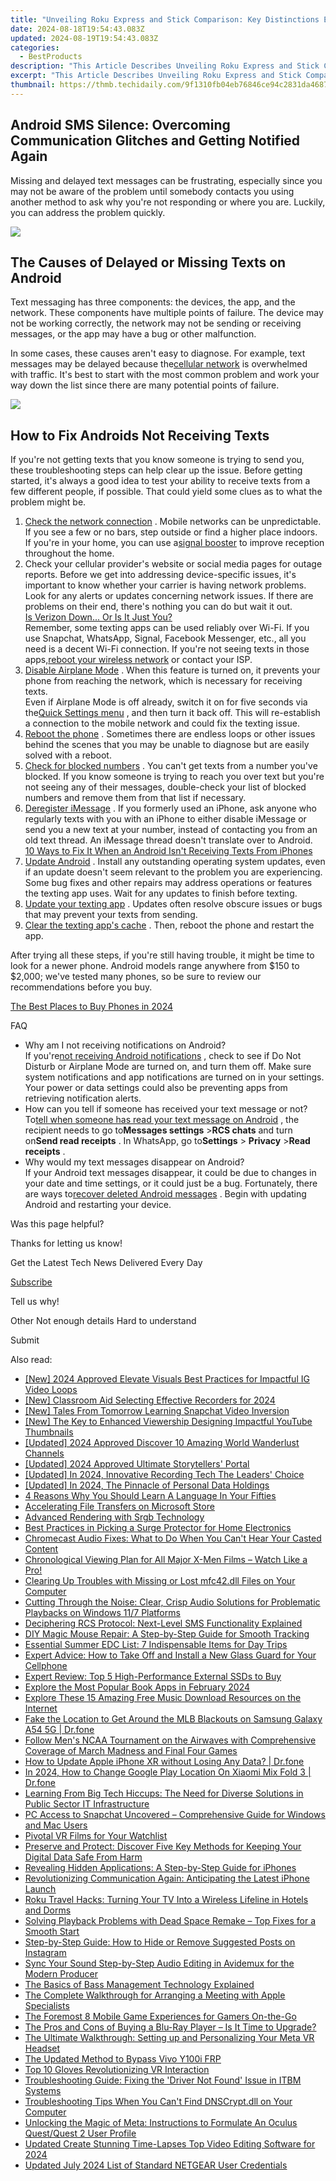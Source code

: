 ```yaml
---
title: "Unveiling Roku Express and Stick Comparison: Key Distinctions Explained"
date: 2024-08-18T19:54:43.083Z
updated: 2024-08-19T19:54:43.083Z
categories:
  - BestProducts
description: "This Article Describes Unveiling Roku Express and Stick Comparison: Key Distinctions Explained"
excerpt: "This Article Describes Unveiling Roku Express and Stick Comparison: Key Distinctions Explained"
thumbnail: https://thmb.techidaily.com/9f1310fb04eb76846ce94c2831da468762b7226e2e1efaca7ef8fd8dc861a7cc.jpg
---
```


## Android SMS Silence: Overcoming Communication Glitches and Getting Notified Again
 Missing and delayed text messages can be frustrating, especially since you may not be aware of the problem until somebody contacts you using another method to ask why you're not responding or where you are. Luckily, you can address the problem quickly.

<!-- affiliate ads begin -->
<a href="https://store.iobit.com/order/checkout.php?PRODS=1468905&QTY=1&AFFILIATE=108875&CART=1"><img src="https://secure.avangate.com/images/merchant/184260348236f9554fe9375772ff966e/ascscan_728x90.png" border="0"></a>
<!-- affiliate ads end -->
## The Causes of Delayed or Missing Texts on Android

 Text messaging has three components: the devices, the app, and the network. These components have multiple points of failure. The device may not be working correctly, the network may not be sending or receiving messages, or the app may have a bug or other malfunction.

 In some cases, these causes aren't easy to diagnose. For example, text messages may be delayed because the[cellular network](https://www.lifewire.com/how-does-a-mobile-network-work-2373338) is overwhelmed with traffic. It's best to start with the most common problem and work your way down the list since there are many potential points of failure.

<!-- affiliate ads begin -->
<a href="https://secure.2checkout.com/order/checkout.php?PRODS=3727260&QTY=1&AFFILIATE=108875&CART=1"><img src="http://www.aiseesoft.com/avangate/30p/banner.jpg" border="0"></a>
<!-- affiliate ads end -->
## How to Fix Androids Not Receiving Texts

 If you're not getting texts that you know someone is trying to send you, these troubleshooting steps can help clear up the issue. Before getting started, it's always a good idea to test your ability to receive texts from a few different people, if possible. That could yield some clues as to what the problem might be.

1. [Check the network connection](https://www.lifewire.com/check-network-connection-status-of-wireless-devices-818268) . Mobile networks can be unpredictable. If you see a few or no bars, step outside or find a higher place indoors. If you're in your home, you can use a[signal booster](https://www.lifewire.com/cell-phone-signal-boosters-4148146) to improve reception throughout the home.
2. Check your cellular provider's website or social media pages for outage reports. Before we get into addressing device-specific issues, it's important to know whether your carrier is having network problems.  
 Look for any alerts or updates concerning network issues. If there are problems on their end, there's nothing you can do but wait it out.  
[Is Verizon Down... Or Is It Just You?](https://www.lifewire.com/is-verizon-down-or-is-it-just-you-5069423)  
 Remember, some texting apps can be used reliably over Wi-Fi. If you use Snapchat, WhatsApp, Signal, Facebook Messenger, etc., all you need is a decent Wi-Fi connection. If you're not seeing texts in those apps,[reboot your wireless network](https://www.lifewire.com/how-to-properly-restart-a-router-modem-2624570) or contact your ISP.
3. [Disable Airplane Mode](https://www.lifewire.com/turn-airplane-mode-on-or-off-on-android-5212172) . When this feature is turned on, it prevents your phone from reaching the network, which is necessary for receiving texts.  
 Even if Airplane Mode is off already, switch it on for five seconds via the[Quick Settings menu](https://www.lifewire.com/quick-settings-menu-android-4121299) , and then turn it back off. This will re-establish a connection to the mobile network and could fix the texting issue.
4. [Reboot the phone](https://www.lifewire.com/reboot-android-smartphone-or-tablet-4127180) . Sometimes there are endless loops or other issues behind the scenes that you may be unable to diagnose but are easily solved with a reboot.
5. [Check for blocked numbers](https://www.lifewire.com/how-to-unblock-a-number-android-phone-4161082) . You can't get texts from a number you've blocked. If you know someone is trying to reach you over text but you're not seeing any of their messages, double-check your list of blocked numbers and remove them from that list if necessary.
6. [Deregister iMessage](https://www.lifewire.com/fix-the-imessage-android-bug-with-this-free-tool-1999583) . If you formerly used an iPhone, ask anyone who regularly texts with you with an iPhone to either disable iMessage or send you a new text at your number, instead of contacting you from an old text thread. An iMessage thread doesn't translate over to Android.  
[10 Ways to Fix It When an Android Isn't Receiving Texts From iPhones](https://www.lifewire.com/fix-android-not-receiving-texts-from-iphone-7105489)
7. [Update Android](https://www.lifewire.com/update-your-android-os-121662) . Install any outstanding operating system updates, even if an update doesn't seem relevant to the problem you are experiencing. Some bug fixes and other repairs may address operations or features the texting app uses. Wait for any updates to finish before texting.
8. [Update your texting app](https://www.lifewire.com/update-apps-on-android-7106106) . Updates often resolve obscure issues or bugs that may prevent your texts from sending.
9. [Clear the texting app's cache](https://www.lifewire.com/clear-cache-android-4157780) . Then, reboot the phone and restart the app.

 After trying all these steps, if you're still having trouble, it might be time to look for a newer phone. Android models range anywhere from $150 to $2,000; we've tested many phones, so be sure to review our recommendations before you buy.  

[The Best Places to Buy Phones in 2024](https://www.lifewire.com/best-places-to-buy-cell-phones-580000)

 FAQ

* Why am I not receiving notifications on Android?  
 If you're[not receiving Android notifications](https://www.lifewire.com/how-to-fix-it-when-notifications-are-not-showing-up-on-android-5191032) , check to see if Do Not Disturb or Airplane Mode are turned on, and turn them off. Make sure system notifications and app notifications are turned on in your settings. Your power or data settings could also be preventing apps from retrieving notification alerts.
* How can you tell if someone has received your text message or not?  
 To[tell when someone has read your text message on Android](https://www.lifewire.com/read-my-text-message-4148206) , the recipient needs to go to**Messages settings** \>**RCS chats** and turn on**Send read receipts** . In WhatsApp, go to**Settings** \> **Privacy** \>**Read receipts** .
* Why would my text messages disappear on Android?  
 If your Android text messages disappear, it could be due to changes in your date and time settings, or it could just be a bug. Fortunately, there are ways to[recover deleted Android messages](https://www.lifewire.com/recover-deleted-texts-on-android-4174108) . Begin with updating Android and restarting your device.

Was this page helpful?

Thanks for letting us know!

 Get the Latest Tech News Delivered Every Day

[Subscribe](https://www.lifewire.com/#)

Tell us why!

 Other  Not enough details  Hard to understand

 Submit

<ins class="adsbygoogle"
     style="display:block"
     data-ad-format="autorelaxed"
     data-ad-client="ca-pub-7571918770474297"
     data-ad-slot="1223367746"></ins>



<ins class="adsbygoogle"
     style="display:block"
     data-ad-client="ca-pub-7571918770474297"
     data-ad-slot="8358498916"
     data-ad-format="auto"
     data-full-width-responsive="true"></ins>

<span class="atpl-alsoreadstyle">Also read:</span>
<div><ul>
<li><a href="https://instagram-videos.techidaily.com/new-2024-approved-elevate-visuals-best-practices-for-impactful-ig-video-loops/"><u>[New] 2024 Approved  Elevate Visuals  Best Practices for Impactful IG Video Loops</u></a></li>
<li><a href="https://remote-screen-capture.techidaily.com/new-classroom-aid-selecting-effective-recorders-for-2024/"><u>[New] Classroom Aid  Selecting Effective Recorders for 2024</u></a></li>
<li><a href="https://snapchat-videos.techidaily.com/new-tales-from-tomorrow-learning-snapchat-video-inversion/"><u>[New] Tales From Tomorrow  Learning Snapchat Video Inversion</u></a></li>
<li><a href="https://facebook-video-share.techidaily.com/new-the-key-to-enhanced-viewership-designing-impactful-youtube-thumbnails/"><u>[New] The Key to Enhanced Viewership  Designing Impactful YouTube Thumbnails</u></a></li>
<li><a href="https://facebook-video-footage.techidaily.com/updated-2024-approved-discover-10-amazing-world-wanderlust-channels/"><u>[Updated] 2024 Approved  Discover 10 Amazing World Wanderlust Channels</u></a></li>
<li><a href="https://fox-hovers.techidaily.com/updated-2024-approved-ultimate-storytellers-portal/"><u>[Updated] 2024 Approved  Ultimate Storytellers' Portal</u></a></li>
<li><a href="https://screen-mirroring-recording.techidaily.com/updated-in-2024-innovative-recording-tech-the-leaders-choice/"><u>[Updated] In 2024, Innovative Recording Tech  The Leaders' Choice</u></a></li>
<li><a href="https://fox-glue.techidaily.com/updated-in-2024-the-pinnacle-of-personal-data-holdings/"><u>[Updated] In 2024, The Pinnacle of Personal Data Holdings</u></a></li>
<li><a href="https://mondly-stories.techidaily.com/4-reasons-why-you-should-learn-a-language-in-your-fifties/"><u>4 Reasons Why You Should Learn A Language In Your Fifties</u></a></li>
<li><a href="https://windows11.techidaily.com/accelerating-file-transfers-on-microsoft-store/"><u>Accelerating File Transfers on Microsoft Store</u></a></li>
<li><a href="https://fox-boxes.techidaily.com/advanced-rendering-with-srgb-technology/"><u>Advanced Rendering with Srgb Technology</u></a></li>
<li><a href="https://technical-tips.techidaily.com/best-practices-in-picking-a-surge-protector-for-home-electronics/"><u>Best Practices in Picking a Surge Protector for Home Electronics</u></a></li>
<li><a href="https://technical-tips.techidaily.com/1722844205647-chromecast-audio-fixes-what-to-do-when-you-cant-hear-your-casted-content/"><u>Chromecast Audio Fixes: What to Do When You Can't Hear Your Casted Content</u></a></li>
<li><a href="https://technical-tips.techidaily.com/1722892858434-chronological-viewing-plan-for-all-major-x-men-films-watch-like-a-pro/"><u>Chronological Viewing Plan for All Major X-Men Films – Watch Like a Pro!</u></a></li>
<li><a href="https://technical-tips.techidaily.com/clearing-up-troubles-with-missing-or-lost-mfc42dll-files-on-your-computer/"><u>Clearing Up Troubles with Missing or Lost mfc42.dll Files on Your Computer</u></a></li>
<li><a href="https://sound-issues.techidaily.com/1723016425647-cutting-through-the-noise-clear-crisp-audio-solutions-for-problematic-playbacks-on-windows-117-platforms/"><u>Cutting Through the Noise: Clear, Crisp Audio Solutions for Problematic Playbacks on Windows 11/7 Platforms</u></a></li>
<li><a href="https://technical-tips.techidaily.com/deciphering-rcs-protocol-next-level-sms-functionality-explained/"><u>Deciphering RCS Protocol: Next-Level SMS Functionality Explained</u></a></li>
<li><a href="https://technical-tips.techidaily.com/diy-magic-mouse-repair-a-step-by-step-guide-for-smooth-tracking/"><u>DIY Magic Mouse Repair: A Step-by-Step Guide for Smooth Tracking</u></a></li>
<li><a href="https://technical-tips.techidaily.com/essential-summer-edc-list-7-indispensable-items-for-day-trips/"><u>Essential Summer EDC List: 7 Indispensable Items for Day Trips</u></a></li>
<li><a href="https://technical-tips.techidaily.com/expert-advice-how-to-take-off-and-install-a-new-glass-guard-for-your-cellphone/"><u>Expert Advice: How to Take Off and Install a New Glass Guard for Your Cellphone</u></a></li>
<li><a href="https://hardware-tips.techidaily.com/expert-review-top-5-high-performance-external-ssds-to-buy/"><u>Expert Review: Top 5 High-Performance External SSDs to Buy</u></a></li>
<li><a href="https://technical-tips.techidaily.com/explore-the-most-popular-book-apps-in-february-2024/"><u>Explore the Most Popular Book Apps in February 2024</u></a></li>
<li><a href="https://technical-tips.techidaily.com/explore-these-15-amazing-free-music-download-resources-on-the-internet/"><u>Explore These 15 Amazing Free Music Download Resources on the Internet</u></a></li>
<li><a href="https://fake-location.techidaily.com/fake-the-location-to-get-around-the-mlb-blackouts-on-samsung-galaxy-a54-5g-drfone-by-drfone-virtual-android/"><u>Fake the Location to Get Around the MLB Blackouts on Samsung Galaxy A54 5G | Dr.fone</u></a></li>
<li><a href="https://technical-tips.techidaily.com/follow-mens-ncaa-tournament-on-the-airwaves-with-comprehensive-coverage-of-march-madness-and-final-four-games/"><u>Follow Men's NCAA Tournament on the Airwaves with Comprehensive Coverage of March Madness and Final Four Games</u></a></li>
<li><a href="https://techidaily.com/how-to-update-apple-iphone-xr-without-losing-any-data-drfone-by-drfone-ios-system-repair-ios-system-repair/"><u>How to Update Apple iPhone XR without Losing Any Data? | Dr.fone</u></a></li>
<li><a href="https://review-topics.techidaily.com/in-2024-how-to-change-google-play-location-on-xiaomi-mix-fold-3-drfone-by-drfone-virtual-android/"><u>In 2024, How to Change Google Play Location On Xiaomi Mix Fold 3 | Dr.fone</u></a></li>
<li><a href="https://technical-tips.techidaily.com/learning-from-big-tech-hiccups-the-need-for-diverse-solutions-in-public-sector-it-infrastructure/"><u>Learning From Big Tech Hiccups: The Need for Diverse Solutions in Public Sector IT Infrastructure</u></a></li>
<li><a href="https://technical-tips.techidaily.com/pc-access-to-snapchat-uncovered-comprehensive-guide-for-windows-and-mac-users/"><u>PC Access to Snapchat Uncovered – Comprehensive Guide for Windows and Mac Users</u></a></li>
<li><a href="https://extra-resources.techidaily.com/pivotal-vr-films-for-your-watchlist/"><u>Pivotal VR Films for Your Watchlist</u></a></li>
<li><a href="https://technical-tips.techidaily.com/preserve-and-protect-discover-five-key-methods-for-keeping-your-digital-data-safe-from-harm/"><u>Preserve and Protect: Discover Five Key Methods for Keeping Your Digital Data Safe From Harm</u></a></li>
<li><a href="https://technical-tips.techidaily.com/revealing-hidden-applications-a-step-by-step-guide-for-iphones/"><u>Revealing Hidden Applications: A Step-by-Step Guide for iPhones</u></a></li>
<li><a href="https://technical-tips.techidaily.com/revolutionizing-communication-again-anticipating-the-latest-iphone-launch/"><u>Revolutionizing Communication Again: Anticipating the Latest iPhone Launch</u></a></li>
<li><a href="https://technical-tips.techidaily.com/roku-travel-hacks-turning-your-tv-into-a-wireless-lifeline-in-hotels-and-dorms/"><u>Roku Travel Hacks: Turning Your TV Into a Wireless Lifeline in Hotels and Dorms</u></a></li>
<li><a href="https://win-solutions.techidaily.com/solving-playback-problems-with-dead-space-remake-top-fixes-for-a-smooth-start/"><u>Solving Playback Problems with Dead Space Remake – Top Fixes for a Smooth Start</u></a></li>
<li><a href="https://technical-tips.techidaily.com/step-by-step-guide-how-to-hide-or-remove-suggested-posts-on-instagram/"><u>Step-by-Step Guide: How to Hide or Remove Suggested Posts on Instagram</u></a></li>
<li><a href="https://audio-editing.techidaily.com/sync-your-sound-step-by-step-audio-editing-in-avidemux-for-the-modern-producer/"><u>Sync Your Sound Step-by-Step Audio Editing in Avidemux for the Modern Producer</u></a></li>
<li><a href="https://technical-tips.techidaily.com/the-basics-of-bass-management-technology-explained/"><u>The Basics of Bass Management Technology Explained</u></a></li>
<li><a href="https://technical-tips.techidaily.com/the-complete-walkthrough-for-arranging-a-meeting-with-apple-specialists/"><u>The Complete Walkthrough for Arranging a Meeting with Apple Specialists</u></a></li>
<li><a href="https://technical-tips.techidaily.com/the-foremost-8-mobile-game-experiences-for-gamers-on-the-go/"><u>The Foremost 8 Mobile Game Experiences for Gamers On-the-Go</u></a></li>
<li><a href="https://technical-tips.techidaily.com/the-pros-and-cons-of-buying-a-blu-ray-player-is-it-time-to-upgrade/"><u>The Pros and Cons of Buying a Blu-Ray Player – Is It Time to Upgrade?</u></a></li>
<li><a href="https://technical-tips.techidaily.com/the-ultimate-walkthrough-setting-up-and-personalizing-your-meta-vr-headset/"><u>The Ultimate Walkthrough: Setting up and Personalizing Your Meta VR Headset</u></a></li>
<li><a href="https://bypass-frp.techidaily.com/the-updated-method-to-bypass-vivo-y100i-frp-by-drfone-android/"><u>The Updated Method to Bypass Vivo Y100i FRP</u></a></li>
<li><a href="https://extra-information.techidaily.com/top-10-gloves-revolutionizing-vr-interaction/"><u>Top 10 Gloves Revolutionizing VR Interaction</u></a></li>
<li><a href="https://driver-error.techidaily.com/troubleshooting-guide-fixing-the-driver-not-found-issue-in-itbm-systems/"><u>Troubleshooting Guide: Fixing the 'Driver Not Found' Issue in ITBM Systems</u></a></li>
<li><a href="https://technical-tips.techidaily.com/troubleshooting-tips-when-you-cant-find-dnscryptdll-on-your-computer/"><u>Troubleshooting Tips When You Can't Find DNSCrypt.dll on Your Computer</u></a></li>
<li><a href="https://technical-tips.techidaily.com/unlocking-the-magic-of-meta-instructions-to-formulate-an-oculus-questquest-2-user-profile/"><u>Unlocking the Magic of Meta: Instructions to Formulate An Oculus Quest/Quest 2 User Profile</u></a></li>
<li><a href="https://video-ai-editor.techidaily.com/updated-create-stunning-time-lapses-top-video-editing-software-for-2024/"><u>Updated Create Stunning Time-Lapses Top Video Editing Software for 2024</u></a></li>
<li><a href="https://technical-tips.techidaily.com/updated-july-2024-list-of-standard-netgear-user-credentials/"><u>Updated July 2024 List of Standard NETGEAR User Credentials</u></a></li>
</ul></div>
